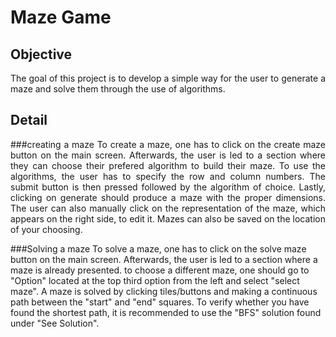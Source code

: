# Maze Game
## Objective
<p align="justify">
The goal of this project is to develop a simple way for the user to generate a maze and solve them through the use of algorithms.
</p>

## Detail
<p align="justify">
###creating a maze
To create a maze, one has to click on the create maze button on the main screen. Afterwards, the user is led to a section where they can choose their prefered algorithm to build their maze.
To use the algorithms, the user has to specify the row and column numbers. The submit button is then pressed followed by the algorithm of choice. Lastly, clicking on generate should produce a maze with the proper dimensions.
The user can also manually click on the representation of the maze, which appears on the right side, to edit it. Mazes can also be saved on the location of your choosing.

###Solving a maze
To solve a maze, one has to click on the solve maze button on the main screen. Afterwards, the user is led to a section where a maze is already presented. to choose a different maze, one should go to "Option" located at the top third option from the left and select "select maze". 
A maze is solved by clicking tiles/buttons and making a continuous path between the "start" and "end" squares. To verify whether you have found the shortest path, it is recommended to use the "BFS" solution found under "See Solution".
</p>
